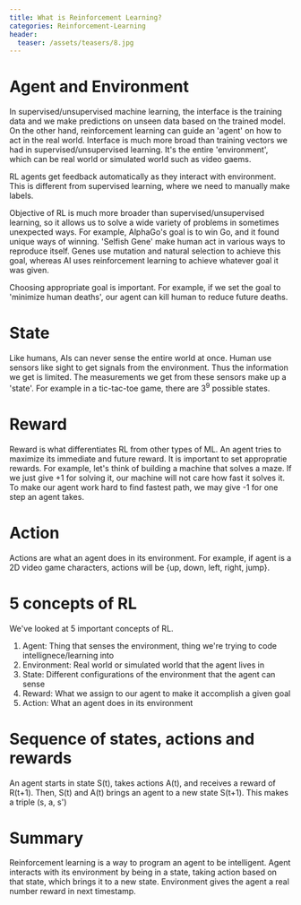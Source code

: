 ```yaml
---
title: What is Reinforcement Learning?
categories: Reinforcement-Learning
header:
  teaser: /assets/teasers/8.jpg
---
```


# Agent and Environment

In supervised/unsupervised machine learning, the interface is the training data and we make predictions on unseen data based on the trained model. On the other hand, reinforcement learning can guide an 'agent' on how to act in the real world. Interface is much more broad than training vectors we had in supervised/unsupervised learning. It's the entire 'environment', which can be real world or simulated world such as video gaems.

RL agents get feedback automatically as they interact with environment. This is different from  supervised learning, where we need to manually make labels.

Objective of RL is much more broader than supervised/unsupervised learning, so it allows us to solve a wide variety of problems in sometimes unexpected ways. For example, AlphaGo's goal is to win Go, and it found unique ways of winning. 'Selfish Gene' make human act in various ways to reproduce itself. Genes use mutation and natural selection to achieve this goal, whereas AI uses reinforcement learning to achieve whatever goal it was given.

Choosing appropriate goal is important. For example, if we set the goal to 'minimize human deaths', our agent can kill human to reduce future deaths.

# State

Like humans, AIs can never sense the entire world at once. Human use sensors like sight to get signals from the environment. Thus the information we get is limited. The measurements we get from these sensors make up a 'state'. For example in a tic-tac-toe game, there are $3^9$ possible states.

# Reward

Reward is what differentiates RL from other types of ML. An agent tries to maximize its immediate and future reward. It is important to set appropratie rewards. For example, let's think of building a machine that solves a maze. If we just give +1 for solving it, our machine will not care how fast it solves it. To make our agent work hard to find fastest path, we may give -1 for one step an agent takes.

# Action

Actions are what an agent does in its environment. For example, if agent is a 2D video game characters, actions will be {up, down, left, right, jump}.

# 5 concepts of RL

We've looked at 5 important concepts of RL.

1. Agent: Thing that senses the environment, thing we're trying to code intellignece/learning into
2. Environment: Real world or simulated world that the agent lives in
3. State: Different configurations of the environment that the agent can sense
4. Reward: What we assign to our agent to make it accomplish a given goal
5. Action: What an agent does in its environment

# Sequence of states, actions and rewards

An agent starts in state S(t), takes actions A(t), and receives a reward of R(t+1). Then, S(t) and A(t) brings an agent to a new state S(t+1). This makes a triple (s, a, s')

# Summary

Reinforcement learning is a way to program an agent to be intelligent. Agent interacts with its environment by being in a state, taking action based on that state, which brings it to a new state. Environment gives the agent a real number reward in next timestamp.
